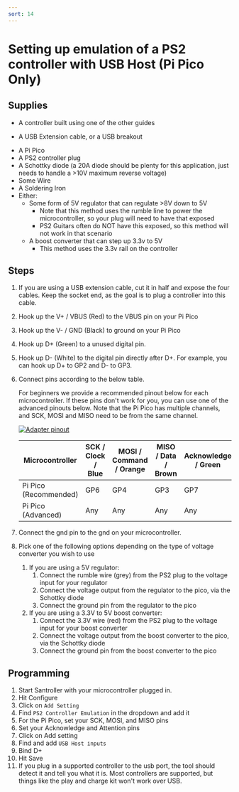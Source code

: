 ```yaml
---
sort: 14
---
```


# Setting up emulation of a PS2 controller with USB Host (Pi Pico Only)

## Supplies

- A controller built using one of the other guides
* A USB Extension cable, or a USB breakout
- A Pi Pico
- A PS2 controller plug
- A Schottky diode (a 20A diode should be plenty for this application, just needs to handle a >10V maximum reverse voltage)
- Some Wire
- A Soldering Iron
- Either:
  - Some form of 5V regulator that can regulate >8V down to 5V
    - Note that this method uses the rumble line to power the microcontroller, so your plug will need to have that exposed
    - PS2 Guitars often do NOT have this exposed, so this method will not work in that scenario
  - A boost converter that can step up 3.3v to 5V
    - This method uses the 3.3v rail on the controller

## Steps

1. If you are using a USB extension cable, cut it in half and expose the four cables. Keep the socket end, as the goal is to plug a controller into this cable.
2. Hook up the V+ / VBUS (Red) to the VBUS pin on your Pi Pico
3. Hook up the V- / GND (Black) to ground on your Pi Pico
4. Hook up D+ (Green) to a unused digital pin.
5. Hook up D- (White) to the digital pin directly after D+. For example, you can hook up D+ to GP2 and D- to GP3.
1. Connect pins according to the below table.

   For beginners we provide a recommended pinout below for each microcontroller.
   If these pins don't work for you, you can use one of the advanced pinouts below. Note that the Pi Pico has multiple channels, and SCK, MOSI and MISO need to be from the same channel.

   [![Adapter pinout](/assets/images/ps2-pinout.png)](/assets/images/ps2-pinout.png)

   | Microcontroller                          | SCK / Clock / Blue | MOSI / Command / Orange | MISO / Data / Brown | Acknowledge / Green | Attention / Yellow |
   | ---------------------------------------- | ------------------ | ----------------------- | ------------------- | ------------------- | ------------------ |
   | Pi Pico (Recommended)                    | GP6                | GP4                     | GP3                 | GP7                 | GP10               |
   | Pi Pico (Advanced)                       | Any                | Any                     | Any                 | Any                 | Any                |

2. Connect the gnd pin to the gnd on your microcontroller.

3. Pick one of the following options depending on the type of voltage converter you wish to use
   1. If you are using a 5V regulator:
      1. Connect the rumble wire (grey) from the PS2 plug to the voltage input for your regulator
      2. Connect the voltage output from the regulator to the pico, via the Schottky diode
      3. Connect the ground pin from the regulator to the pico
   2. If you are using a 3.3V to 5V boost converter:
      1. Connect the 3.3V wire (red) from the PS2 plug to the voltage input for your boost converter
      2. Connect the voltage output from the boost converter to the pico, via the Schottky diode
      3. Connect the ground pin from the boost converter to the pico

## Programming

1.  Start Santroller with your microcontroller plugged in.
2.  Hit Configure
3.  Click on `Add Setting`
4.  Find `PS2 Controller Emulation` in the dropdown and add it
5.  For the Pi Pico, set your SCK, MOSI, and MISO pins
6.  Set your Acknowledge and Attention pins
1.  Click on Add setting
2.  Find and add `USB Host inputs`
3.  Bind D+
4.  Hit Save
5.  If you plug in a supported controller to the usb port, the tool should detect it and tell you what it is. Most controllers are supported, but things like the play and charge kit won't work over USB.
